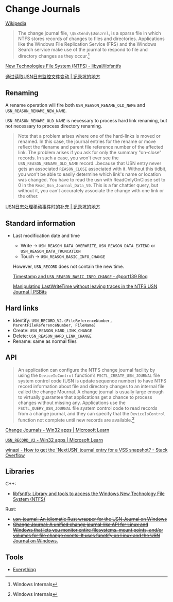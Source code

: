 # Change Journals
[Wikipedia](https://en.wikipedia.org/wiki/USN_Journal)

> The change journal file, `\$Extend\$UsnJrnl`, is a sparse file in which NTFS stores records of changes to files and directories. Applications like the Windows File Replication Service (FRS) and the Windows Search service make use of the journal to respond to file and directory changes as they occur.[^winter]

[New Technologies File System (NTFS) - libyal/libfsntfs](https://github.com/libyal/libfsntfs/blob/main/documentation/New%20Technologies%20File%20System%20(NTFS).asciidoc#15-usn-change-journal)

[通过读取USN日志监控文件变动 | 记录坑的地方](https://www.qdebug.com/2020/06/02/%E9%80%9A%E8%BF%87%E8%AF%BB%E5%8F%96USN%E6%97%A5%E5%BF%97%E7%9B%91%E6%8E%A7%E6%96%87%E4%BB%B6%E5%8F%98%E5%8A%A8/)

## Renaming
A rename operation will fire both `USN_REASON_RENAME_OLD_NAME` and `USN_REASON_RENAME_NEW_NAME`.

`USN_REASON_RENAME_OLD_NAME` is necessary to process hard link renaming, but not necessary to process directory renaming. 

> Note that a problem arises where one of the hard-links is moved or renamed. In this case, the journal entries for the rename or move reflect the filename and parent file reference number of the affected link. The problem arises if you ask for only the summary "on-close" records. In such a case, you won't ever see the `USN_REASON_RENAME_OLD_NAME` record...because that USN entry never gets an associated `REASON_CLOSE` associated with it. Without this tidbit, you won't be able to easily determine which link's name or location was changed. You have to read the usn with ReadOnlyOnClose set to 0 in the `Read_Usn_Journal_Data_V0`. This is a far chattier query, but without it, you can't accurately associate the change with one link or the other.

[USN日志处理移动事件时的补充 | 记录坑的地方](https://www.qdebug.com/2021/01/25/USN%E6%97%A5%E5%BF%97%E5%A4%84%E7%90%86%E7%A7%BB%E5%8A%A8%E4%BA%8B%E4%BB%B6%E6%97%B6%E7%9A%84%E8%A1%A5%E5%85%85/)

## Standard information
- Last modification date and time
  - Write -> `USN_REASON_DATA_OVERWRITE`, `USN_REASON_DATA_EXTEND` or `USN_REASON_DATA_TRUNCATION`
  - Touch -> `USN_REASON_BASIC_INFO_CHANGE`

  However, `USN_RECORD` does not contain the new time.

  [Timestamp and `USN_REASON_BASIC_INFO_CHANGE` - @port139 Blog](https://port139.hatenablog.com/entry/2018/09/30/203343)

  [Manipulating LastWriteTime without leaving traces in the NTFS USN Journal | PSBits](https://gtworek.github.io/PSBits/lastwritetime.html)

## Hard links
- Identify: `USN_RECORD_V2.(FileReferenceNumber, ParentFileReferenceNumber, FileName)`
- Create: `USN_REASON_HARD_LINK_CHANGE`
- Delete: `USN_REASON_HARD_LINK_CHANGE`
- Rename: same as normal files

## API
> An application can configure the NTFS change journal facility by using the `DeviceIoControl` function’s `FSCTL_CREATE_USN_JOURNAL` file system control code (USN is update sequence number) to have NTFS record information about file and directory changes to an internal file called the change Mournal. A change journal is usually large enough to virtually guarantee that applications get a chance to process changes without missing any. Applications use the `FSCTL_QUERY_USN_JOURNAL` file system control code to read records from a change journal, and they can specify that the `DeviceIoControl` function not complete until new records are available.[^winter]

[Change Journals - Win32 apps | Microsoft Learn](https://learn.microsoft.com/en-us/windows/win32/fileio/change-journals)

[`USN_RECORD_V2` - Win32 apps | Microsoft Learn](https://learn.microsoft.com/en-us/windows/win32/api/winioctl/ns-winioctl-usn_record_v2)

[winapi - How to get the 'NextUSN' journal entry for a VSS snapshot? - Stack Overflow](https://stackoverflow.com/questions/10544433/how-to-get-the-nextusn-journal-entry-for-a-vss-snapshot)

## Libraries
C++:
- [libfsntfs: Library and tools to access the Windows New Technology File System (NTFS)](https://github.com/libyal/libfsntfs/)

Rust:
- ~~[usn-journal: An idiomatic Rust wrapper for the USN Journal on Windows](https://github.com/codeprentice-org/usn-journal)~~
- ~~[Change Journal: A unified change journal-like API for Linux and Windows that lets you monitor entire filesystems, mount points, and/or volumes for file change events. It uses fanotify on Linux and the USN Journal on Windows.](https://github.com/codeprentice-org/change-journal)~~

## Tools
- [Everything](../../Windows/README.md#everything)


[^winter]: Windows Internals